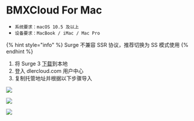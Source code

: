 # BMXCloud For Mac

* `系统要求：macOS 10.5 及以上`
* `设备要求：MacBook / iMac / Mac Pro`

{% hint style="info" %}
Surge 不兼容 SSR 协议，推荐切换为 SS 模式使用
{% endhint %}

1. 将 Surge 3 [下载](https://nssurge.com)到本地
2. 登入 dlercloud.com 用户中心
3. 复制托管地址并根据以下步骤导入

![](../../.gitbook/assets/jietu20181116-152325.png)

![](../../.gitbook/assets/jietu20181116-152344.png)

![](../../.gitbook/assets/jietu20181116-152457.png)


